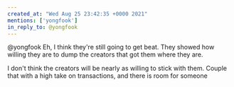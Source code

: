 ```yaml
---
created_at: "Wed Aug 25 23:42:35 +0000 2021"
mentions: ['yongfook']
in_reply_to: @yongfook
---
```


@yongfook Eh, I think they're still going to get beat. They showed how willing they are to dump the creators that got them where they are. 

I don't think the creators will be nearly as willing to stick with them. Couple that with a high take on transactions, and there is room for someone